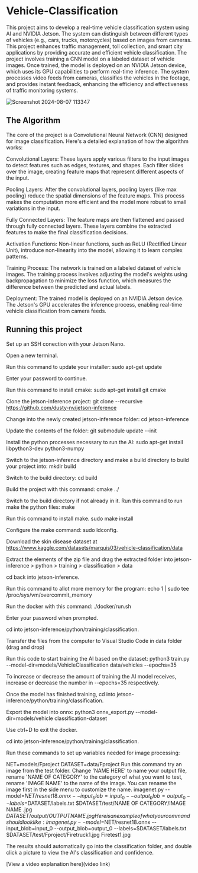 # Vehicle-Classification

This project aims to develop a real-time vehicle classification system using AI and NVIDIA Jetson. The system can distinguish between different types of vehicles (e.g., cars, trucks, motorcycles) based on images from cameras. This project enhances traffic management, toll collection, and smart city applications by providing accurate and efficient vehicle classification.
The project involves training a CNN model on a labeled dataset of vehicle images. Once trained, the model is deployed on an NVIDIA Jetson device, which uses its GPU capabilities to perform real-time inference. The system processes video feeds from cameras, classifies the vehicles in the footage, and provides instant feedback, enhancing the efficiency and effectiveness of traffic monitoring systems.

![Screenshot 2024-08-07 113347](https://github.com/user-attachments/assets/40b38a9c-5407-454c-93c4-97a630597c5d)


## The Algorithm

The core of the project is a Convolutional Neural Network (CNN) designed for image classification. Here's a detailed explanation of how the algorithm works:

Convolutional Layers: These layers apply various filters to the input images to detect features such as edges, textures, and shapes. Each filter slides over the image, creating feature maps that represent different aspects of the input.

Pooling Layers: After the convolutional layers, pooling layers (like max pooling) reduce the spatial dimensions of the feature maps. This process makes the computation more efficient and the model more robust to small variations in the input.

Fully Connected Layers: The feature maps are then flattened and passed through fully connected layers. These layers combine the extracted features to make the final classification decisions.

Activation Functions: Non-linear functions, such as ReLU (Rectified Linear Unit), introduce non-linearity into the model, allowing it to learn complex patterns.

Training Process: The network is trained on a labeled dataset of vehicle images. The training process involves adjusting the model's weights using backpropagation to minimize the loss function, which measures the difference between the predicted and actual labels.

Deployment: The trained model is deployed on an NVIDIA Jetson device. The Jetson's GPU accelerates the inference process, enabling real-time vehicle classification from camera feeds.

## Running this project


Set up an SSH conection with your Jetson Nano.

Open a new terminal.

Run this command to update your installer: sudo apt-get update

Enter your password to continue.

Run this command to install cmake: sudo apt-get install git cmake

Clone the jetson-inference project: git clone --recursive https://github.com/dusty-nv/jetson-inference

Change into the newly created jetson-inference folder: cd jetson-inference

Update the contents of the folder: git submodule update --init

Install the python processes necessary to run the AI: sudo apt-get install libpython3-dev python3-numpy

Switch to the jetson-inference directory and make a build directory to build your project into: mkdir build

Switch to the build directory: cd build

Build the project with this command: cmake ../

Switch to the build directory if not already in it. Run this command to run make the python files: make

Run this command to install make. sudo make install

Configure the make command: sudo ldconfig.

Download the skin disease dataset at https://www.kaggle.com/datasets/marquis03/vehicle-classification/data

Extract the elements of the zip file and drag the extracted folder into jetson-inference > python > training > classification > data

cd back into jetson-inference.

Run this command to allot more memory for the program: echo 1 | sudo tee /proc/sys/vm/overcommit_memory

Run the docker with this command: ./docker/run.sh

Enter your password when prompted.

cd into jetson-inference/python/training/classification.

Transfer the files from the computer to Visual Studio Code in data folder (drag and drop)

Run this code to start training the AI based on the dataset: python3 train.py --model-dir=models/VehicleClassification data/vehicles --epochs=35

To increase or decrease the amount of training the AI model receives, increase or decrease the number in --epochs=35 respectively.

Once the model has finished training, cd into jetson-inference/python/training/classification.

Export the model into onnx: python3 onnx_export.py --model-dir=models/vehicle classification-dataset

Use ctrl+D to exit the docker.

cd into jetson-inference/python/training/classification.

Run these commands to set up variables needed for image processing:

NET=models/Fproject
DATASET=data/Fproject
Run this command try an image from the test folder. Change 'NAME HERE' to name your output file, rename 'NAME OF CATEGORY' to the category of what you want to test, rename 'IMAGE NAME' to the name of the image. You can rename the image first in the side menu to customize the name. imagenet.py --model=$NET/resnet18.onnx --input_blob=input_0 --output_blob=output_0 --labels=$DATASET/labels.txt $DATASET/test/NAME OF CATEGORY/IMAGE NAME .jpg $DATASET/output/OUTPUT NAME.jpg
Here is an example of what your command should look like: imagenet.py --model=$NET/resnet18.onnx --input_blob=input_0 --output_blob=output_0 --labels=$DATASET/labels.txt $DATASET/test/Fproject/Firetruck1.jpg Firetest1.jpg

The results should automatically go into the classification folder, and double click a picture to view the AI's classification and confidence.






[View a video explanation here](video link)
